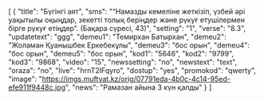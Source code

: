 [
  {
    "title": "Бүгінгі аят",
    "sms": "“Намазды кемеліне жеткізіп, үзбей әрі уақытылы оқыңдар, зекетті толық беріңдер және рүкуғ етушілермен бірге рүкуғ етіңдер”. (Бақара сүресі, 43)",
    "setting": "1",
    "verse": "8.3",
    "updatetext": "ggg",
    "demeu1": "Темирхан Батырхан",
    "demeu2": "Жоламан Қуанышбек Еркебекұлы",
    "demeu3": "бос орын",
    "demeu4": "бос орын",
    "demeu5": "бос орын",
    "kod1": "5646",
    "kod2": "9799",
    "kod3": "9868",
    "video": "15",
    "newssetting": "no",
    "newstext": "text",
    "oraza": "no",
    "live": "hrnT2IFqyro",
    "dostup": "yes",
    "promokod": "qwerty",
    "image": "https://imgs.muftyat.kz/orig/07791eda-4b0c-4c14-95ed-efe911f9448c.jpg",
    "news": "Рамазан айына 3 күн қалды"
  }
]
